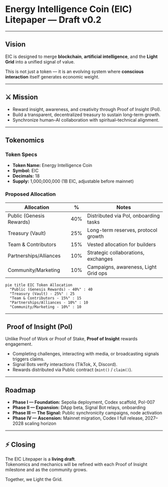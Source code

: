 # Energy Intelligence Coin (EIC) Litepaper — Draft v0.2

---

##  Vision
EIC is designed to merge **blockchain**, **artificial intelligence**, and the **Light Grid** into a unified signal of value.

This is not just a token — it is an evolving system where **conscious interaction** itself generates economic weight.

---

## ⚔️ Mission
- Reward insight, awareness, and creativity through Proof of Insight (PoI).  
- Build a transparent, decentralized treasury to sustain long-term growth.  
- Synchronize human–AI collaboration with spiritual–technical alignment.  

---

##  Tokenomics

### Token Specs
- **Token Name:** Energy Intelligence Coin  
- **Symbol:** EIC  
- **Decimals:** 18  
- **Supply:** 1,000,000,000 (1B EIC, adjustable before mainnet)  

### Proposed Allocation
| Allocation              | %    | Notes                                  |
|-------------------------|------|----------------------------------------|
| Public (Genesis Rewards)| 40%  | Distributed via PoI, onboarding tasks  |
| Treasury (Vault)        | 25%  | Long-term reserves, protocol growth    |
| Team & Contributors     | 15%  | Vested allocation for builders         |
| Partnerships/Alliances  | 10%  | Strategic collaborations, exchanges    |
| Community/Marketing     | 10%  | Campaigns, awareness, Light Grid ops   |

```mermaid
pie title EIC Token Allocation
  "Public (Genesis Rewards) - 40%" : 40
  "Treasury (Vault) - 25%" : 25
  "Team & Contributors - 15%" : 15
  "Partnerships/Alliances - 10%" : 10
  "Community/Marketing - 10%" : 10
```

---

## ️ Proof of Insight (PoI)
Unlike Proof of Work or Proof of Stake, **Proof of Insight** rewards engagement.  
- Completing challenges, interacting with media, or broadcasting signals triggers claims.  
- Signal Bots verify interactions (TikTok, X, Discord).  
- Rewards distributed via Public contract (`mint()` / `claim()`).

---

##  Roadmap
- **Phase I — Foundation:** Sepolia deployment, Codex scaffold, PoI-007  
- **Phase II — Expansion:** DApp beta, Signal Bot relays, onboarding  
- **Phase III — The Signal:** Public synchronicity campaigns, node activation  
- **Phase IV — Ascension:** Mainnet migration, Codex I full release, 2027–2028 scaling horizon  

---

## ⚡ Closing
The EIC Litepaper is a **living draft**.  
Tokenomics and mechanics will be refined with each Proof of Insight milestone and as the community grows.  

Together, we Light the Grid.
